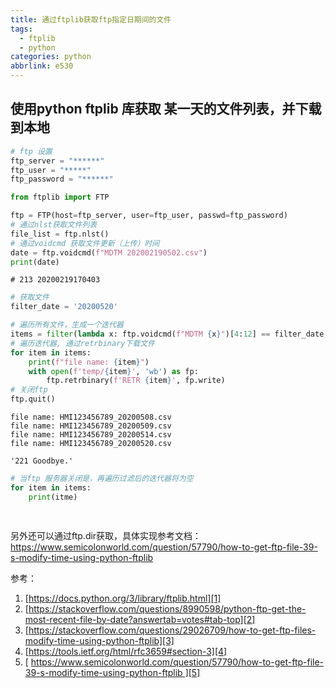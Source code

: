 ```yaml
---
title: 通过ftplib获取ftp指定日期间的文件
tags:
  - ftplib
  - python
categories: python
abbrlink: e530
---
```

## 使用python ftplib 库获取 某一天的文件列表，并下载到本地


```python
# ftp 设置
ftp_server = "******"
ftp_user = "*****"
ftp_password = "******"
```


```python
from ftplib import FTP

ftp = FTP(host=ftp_server, user=ftp_user, passwd=ftp_password)
# 通过nlst获取文件列表
file_list = ftp.nlst()
# 通过voidcmd 获取文件更新（上传）时间
date = ftp.voidcmd(f"MDTM 202002190502.csv")
print(date)
```

```
# 213 20200219170403
```

```python
# 获取文件
filter_date = '20200520'

# 遍历所有文件，生成一个迭代器
items = filter(lambda x: ftp.voidcmd(f"MDTM {x}")[4:12] == filter_date, file_list)
# 遍历迭代器, 通过retrbinary下载文件
for item in items:
    print(f"file name: {item}")
    with open(f'temp/{item}', 'wb') as fp:
        ftp.retrbinary(f'RETR {item}', fp.write)
# 关闭ftp
ftp.quit()
```

```
file name: HMI123456789_20200508.csv
file name: HMI123456789_20200509.csv
file name: HMI123456789_20200514.csv
file name: HMI123456789_20200520.csv

'221 Goodbye.'
```

```python
# 当ftp 服务器关闭是，再遍历过滤后的迭代器将为空
for item in items:
    print(itme)
    
```

```python

```
另外还可以通过ftp.dir获取，具体实现参考文档：https://www.semicolonworld.com/question/57790/how-to-get-ftp-file-39-s-modify-time-using-python-ftplib


参考：
1. [https://docs.python.org/3/library/ftplib.html][1]
2. [https://stackoverflow.com/questions/8990598/python-ftp-get-the-most-recent-file-by-date?answertab=votes#tab-top][2]
3. [https://stackoverflow.com/questions/29026709/how-to-get-ftp-files-modify-time-using-python-ftplib][3]
4. [https://tools.ietf.org/html/rfc3659#section-3][4]
5. [ https://www.semicolonworld.com/question/57790/how-to-get-ftp-file-39-s-modify-time-using-python-ftplib ][5]


[1]:	https://docs.python.org/3/library/ftplib.html "ftplib"
[2]:	https://stackoverflow.com/questions/8990598/python-ftp-get-the-most-recent-file-by-date?answertab=votes#tab-top "Python FTP get the most recent file by date"
[3]:	https://stackoverflow.com/questions/29026709/how-to-get-ftp-files-modify-time-using-python-ftplib "How to get FTP file's modify time using Python ftplib"
[4]:	https://tools.ietf.org/html/rfc3659#section-3 "rfc3659"
[5]:	https://www.semicolonworld.com/question/57790/how-to-get-ftp-file-39-s-modify-time-using-python-ftplib